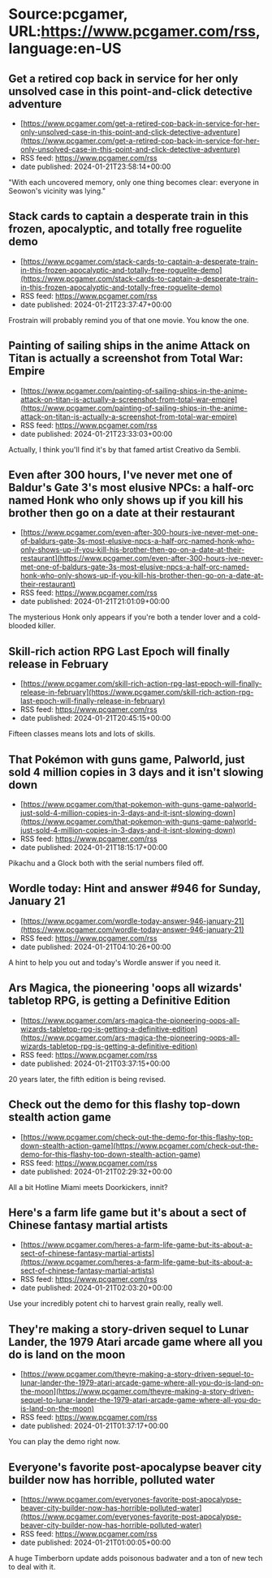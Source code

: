 # Source:pcgamer, URL:https://www.pcgamer.com/rss, language:en-US

## Get a retired cop back in service for her only unsolved case in this point-and-click detective adventure
 - [https://www.pcgamer.com/get-a-retired-cop-back-in-service-for-her-only-unsolved-case-in-this-point-and-click-detective-adventure](https://www.pcgamer.com/get-a-retired-cop-back-in-service-for-her-only-unsolved-case-in-this-point-and-click-detective-adventure)
 - RSS feed: https://www.pcgamer.com/rss
 - date published: 2024-01-21T23:58:14+00:00

"With each uncovered memory, only one thing becomes clear: everyone in Seowon's vicinity was lying."

## Stack cards to captain a desperate train in this frozen, apocalyptic, and totally free roguelite demo
 - [https://www.pcgamer.com/stack-cards-to-captain-a-desperate-train-in-this-frozen-apocalyptic-and-totally-free-roguelite-demo](https://www.pcgamer.com/stack-cards-to-captain-a-desperate-train-in-this-frozen-apocalyptic-and-totally-free-roguelite-demo)
 - RSS feed: https://www.pcgamer.com/rss
 - date published: 2024-01-21T23:37:47+00:00

Frostrain will probably remind you of that one movie. You know the one.

## Painting of sailing ships in the anime Attack on Titan is actually a screenshot from Total War: Empire
 - [https://www.pcgamer.com/painting-of-sailing-ships-in-the-anime-attack-on-titan-is-actually-a-screenshot-from-total-war-empire](https://www.pcgamer.com/painting-of-sailing-ships-in-the-anime-attack-on-titan-is-actually-a-screenshot-from-total-war-empire)
 - RSS feed: https://www.pcgamer.com/rss
 - date published: 2024-01-21T23:33:03+00:00

Actually, I think you'll find it's by that famed artist Creativo da Sembli.

## Even after 300 hours, I've never met one of Baldur's Gate 3's most elusive NPCs: a half-orc named Honk who only shows up if you kill his brother then go on a date at their restaurant
 - [https://www.pcgamer.com/even-after-300-hours-ive-never-met-one-of-baldurs-gate-3s-most-elusive-npcs-a-half-orc-named-honk-who-only-shows-up-if-you-kill-his-brother-then-go-on-a-date-at-their-restaurant](https://www.pcgamer.com/even-after-300-hours-ive-never-met-one-of-baldurs-gate-3s-most-elusive-npcs-a-half-orc-named-honk-who-only-shows-up-if-you-kill-his-brother-then-go-on-a-date-at-their-restaurant)
 - RSS feed: https://www.pcgamer.com/rss
 - date published: 2024-01-21T21:01:09+00:00

The mysterious Honk only appears if you're both a tender lover and a cold-blooded killer.

## Skill-rich action RPG Last Epoch will finally release in February
 - [https://www.pcgamer.com/skill-rich-action-rpg-last-epoch-will-finally-release-in-february](https://www.pcgamer.com/skill-rich-action-rpg-last-epoch-will-finally-release-in-february)
 - RSS feed: https://www.pcgamer.com/rss
 - date published: 2024-01-21T20:45:15+00:00

Fifteen classes means lots and lots of skills.

## That Pokémon with guns game, Palworld, just sold 4 million copies in 3 days and it isn't slowing down
 - [https://www.pcgamer.com/that-pokemon-with-guns-game-palworld-just-sold-4-million-copies-in-3-days-and-it-isnt-slowing-down](https://www.pcgamer.com/that-pokemon-with-guns-game-palworld-just-sold-4-million-copies-in-3-days-and-it-isnt-slowing-down)
 - RSS feed: https://www.pcgamer.com/rss
 - date published: 2024-01-21T18:15:17+00:00

Pikachu and a Glock both with the serial numbers filed off.

## Wordle today: Hint and answer #946 for Sunday, January 21
 - [https://www.pcgamer.com/wordle-today-answer-946-january-21](https://www.pcgamer.com/wordle-today-answer-946-january-21)
 - RSS feed: https://www.pcgamer.com/rss
 - date published: 2024-01-21T04:10:26+00:00

A hint to help you out and today's Wordle answer if you need it.

## Ars Magica, the pioneering 'oops all wizards' tabletop RPG, is getting a Definitive Edition
 - [https://www.pcgamer.com/ars-magica-the-pioneering-oops-all-wizards-tabletop-rpg-is-getting-a-definitive-edition](https://www.pcgamer.com/ars-magica-the-pioneering-oops-all-wizards-tabletop-rpg-is-getting-a-definitive-edition)
 - RSS feed: https://www.pcgamer.com/rss
 - date published: 2024-01-21T03:37:15+00:00

20 years later, the fifth edition is being revised.

## Check out the demo for this flashy top-down stealth action game
 - [https://www.pcgamer.com/check-out-the-demo-for-this-flashy-top-down-stealth-action-game](https://www.pcgamer.com/check-out-the-demo-for-this-flashy-top-down-stealth-action-game)
 - RSS feed: https://www.pcgamer.com/rss
 - date published: 2024-01-21T02:29:32+00:00

All a bit Hotline Miami meets Doorkickers, innit?

## Here's a farm life game but it's about a sect of Chinese fantasy martial artists
 - [https://www.pcgamer.com/heres-a-farm-life-game-but-its-about-a-sect-of-chinese-fantasy-martial-artists](https://www.pcgamer.com/heres-a-farm-life-game-but-its-about-a-sect-of-chinese-fantasy-martial-artists)
 - RSS feed: https://www.pcgamer.com/rss
 - date published: 2024-01-21T02:03:20+00:00

Use your incredibly potent chi to harvest grain really, really well.

## They're making a story-driven sequel to Lunar Lander, the 1979 Atari arcade game where all you do is land on the moon
 - [https://www.pcgamer.com/theyre-making-a-story-driven-sequel-to-lunar-lander-the-1979-atari-arcade-game-where-all-you-do-is-land-on-the-moon](https://www.pcgamer.com/theyre-making-a-story-driven-sequel-to-lunar-lander-the-1979-atari-arcade-game-where-all-you-do-is-land-on-the-moon)
 - RSS feed: https://www.pcgamer.com/rss
 - date published: 2024-01-21T01:37:17+00:00

You can play the demo right now.

## Everyone's favorite post-apocalypse beaver city builder now has horrible, polluted water
 - [https://www.pcgamer.com/everyones-favorite-post-apocalypse-beaver-city-builder-now-has-horrible-polluted-water](https://www.pcgamer.com/everyones-favorite-post-apocalypse-beaver-city-builder-now-has-horrible-polluted-water)
 - RSS feed: https://www.pcgamer.com/rss
 - date published: 2024-01-21T01:00:05+00:00

A huge Timberborn update adds poisonous badwater and a ton of new tech to deal with it.

